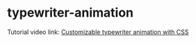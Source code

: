 # typewriter-animation

Tutorial video link: [Customizable typewriter animation with CSS](https://www.youtube.com/watch?v=w1nhwUGsG6M&t=600s)

